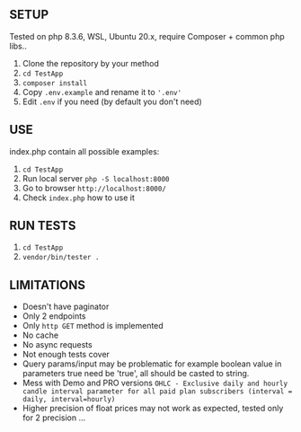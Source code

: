 ## SETUP
Tested on php 8.3.6, WSL, Ubuntu 20.x, require Composer + common php libs..

1. Clone the repository by your method
2. ```cd TestApp```
3. ```composer install```
4. Copy ```.env.example``` and rename it to ```'.env'```
5. Edit ```.env``` if you need (by default you don't need)

## USE

index.php contain all possible examples:
1. ```cd TestApp```
2. Run local server ```php -S localhost:8000```
3. Go to browser ```http://localhost:8000/```
4. Check ```index.php``` how to use it

## RUN TESTS
1. ```cd TestApp```
2. ```vendor/bin/tester .```

## LIMITATIONS
    
- Doesn't have paginator
- Only 2 endpoints
- Only ```http GET``` method is implemented
- No cache
- No async requests
- Not enough tests cover
- Query params/input may be problematic for example boolean value in parameters true need be 'true', all should be casted to string.
- Mess with Demo and PRO versions ```OHLC - Exclusive daily and hourly candle interval parameter for all paid plan subscribers (interval = daily, interval=hourly)```
- Higher precision of float prices may not work as expected, tested only for 2 precision
...
